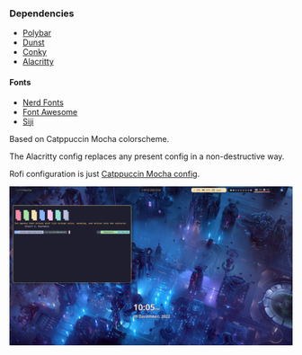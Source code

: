 ### Dependencies

- [Polybar](https://github.com/polybar/polybar)
- [Dunst](https://github.com/dunst-project/dunst)
- [Conky](https://github.com/brndnmtthws/conky)
- [Alacritty](https://github.com/alacritty/alacritty)

#### Fonts

- [Nerd Fonts](https://www.nerdfonts.com/)
- [Font Awesome](https://fontawesome.com/)
- [Siji](https://github.com/stark/siji)

Based on Catppuccin Mocha colorscheme.

The Alacritty config replaces any present config in a non-destructive way.

Rofi configuration is just [Catppuccin Mocha config](https://github.com/catppuccin/rofi).

![](preview.png)
